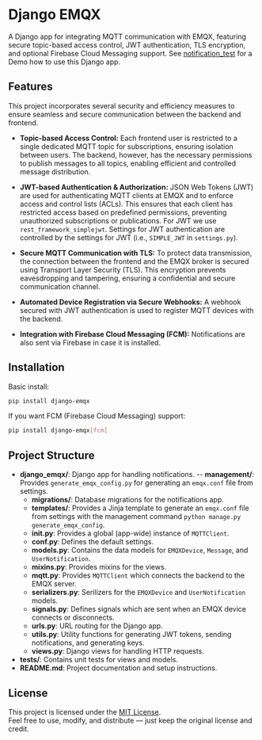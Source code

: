 # Django EMQX

A Django app for integrating MQTT communication with EMQX, featuring secure topic-based access control, JWT authentication, TLS encryption, and optional Firebase Cloud Messaging support. See [notification_test](https://github.com/jakobatgithub/notification_test) for a Demo how to use this Django app.

## Features

This project incorporates several security and efficiency measures to ensure seamless and secure communication between the backend and frontend.

- **Topic-based Access Control:**
    Each frontend user is restricted to a single dedicated MQTT topic for subscriptions, ensuring isolation between users. The backend, however, has the necessary permissions to publish messages to all topics, enabling efficient and controlled message distribution.

- **JWT-based Authentication & Authorization:**
    JSON Web Tokens (JWT) are used for authenticating MQTT clients at EMQX and to enforce access and control lists (ACLs). This ensures that each client has restricted access based on predefined permissions, preventing unauthorized subscriptions or publications. For JWT we use `rest_framework_simplejwt`. Settings for JWT authentication are controlled by the settings for JWT (i.e., `SIMPLE_JWT` in `settings.py`).

- **Secure MQTT Communication with TLS:**
    To protect data transmission, the connection between the frontend and the EMQX broker is secured using Transport Layer Security (TLS). This encryption prevents eavesdropping and tampering, ensuring a confidential and secure communication channel.

- **Automated Device Registration via Secure Webhooks:**
    A webhook secured with JWT authentication is used to register MQTT devices with the backend.

- **Integration with Firebase Cloud Messaging (FCM):**
    Notifications are also sent via Firebase in case it is installed.

## Installation

Basic install:

```bash
pip install django-emqx
```
If you want FCM (Firebase Cloud Messaging) support:

```bash
pip install django-emqx[fcm]
```

## Project Structure

  - **django_emqx/**: Django app for handling notifications.
    -- **management/**: Provides `generate_emqx_config.py` for generating an `emqx.conf` file from settings.
    - **migrations/**: Database migrations for the notifications app.
    - **templates/**: Provides a Jinja template to generate an `emqx.conf` file from settings with the management command `python manage.py generate_emqx_config`.
    - **__init__.py**: Provides a global (app-wide) instance of `MQTTClient`.
    - **conf.py**: Defines the default settings.
    - **models.py**: Contains the data models for `EMQXDevice`, `Message`, and `UserNotification`.
    - **mixins.py**: Provides mixins for the views.
    - **mqtt.py**: Provides `MQTTClient` which connects the backend to the EMQX server.
    - **serializers.py**: Serilizers for the `EMQXDevice` and `UserNotification` models.
    - **signals.py**: Defines signals which are sent when an EMQX device connects or disconnects.
    - **urls.py**: URL routing for the Django app.
    - **utils.py**: Utility functions for generating JWT tokens, sending notifications, and generating keys.
    - **views.py**: Django views for handling HTTP requests.
  - **tests/**: Contains unit tests for views and models.
  - **README.md**: Project documentation and setup instructions.

## License

This project is licensed under the [MIT License](./LICENSE).  
Feel free to use, modify, and distribute — just keep the original license and credit.
